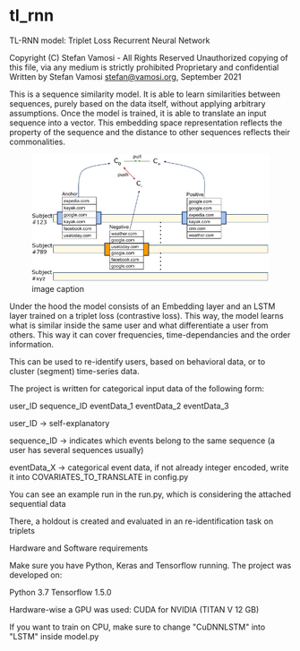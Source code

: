 # tl_rnn
TL-RNN model: Triplet Loss Recurrent Neural Network

Copyright (C) Stefan Vamosi - All Rights Reserved
Unauthorized copying of this file, via any medium is strictly prohibited
Proprietary and confidential
Written by Stefan Vamosi <stefan@vamosi.org>, September 2021


This is a sequence similarity model. It is able to learn similarities between sequences,
purely based on the data itself, without applying arbitrary assumptions. Once the model
is trained, it is able to translate an input sequence into a vector. This embedding space
representation reflects the property of the sequence and the distance to other sequences
reflects their commonalities. 

<figure><img src="images/Sample_Draw_runningexample.png"><figcaption>image caption</figcaption></figure>

Under the hood the model consists of an Embedding layer and an LSTM layer trained on a triplet
loss (contrastive loss). This way, the model learns what is similar inside the same user
and what differentiate a user from others. This way it can cover frequencies, time-dependancies
and the order information.

This can be used to re-identify users, based on behavioral data, or to cluster (segment)
time-series data.

The project is written for categorical input data of the following form:


user_ID     sequence_ID     eventData_1     eventData_2     eventData_3

user_ID -> self-explanatory

sequence_ID -> indicates which events belong to the same sequence (a user has several sequences
usually)

eventData_X -> categorical event data, if not already integer encoded, write it into 
COVARIATES_TO_TRANSLATE in config.py

You can see an example run in the run.py, which is considering the attached sequential data

There, a holdout is created and evaluated in an re-identification task on triplets 

Hardware and Software requirements

Make sure you have Python, Keras and Tensorflow running. The project was developed on:

Python 3.7 
Tensorflow 1.5.0

Hardware-wise a GPU was used: CUDA for NVIDIA (TITAN V 12 GB)

If you want to train on CPU, make sure to change "CuDNNLSTM" into "LSTM" inside model.py

